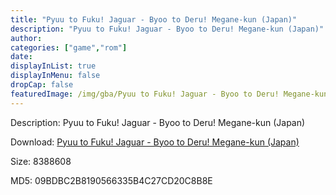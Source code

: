 ```yaml
---
title: "Pyuu to Fuku! Jaguar - Byoo to Deru! Megane-kun (Japan)"
description: "Pyuu to Fuku! Jaguar - Byoo to Deru! Megane-kun (Japan)"
author: 
categories: ["game","rom"]
date: 
displayInList: true
displayInMenu: false
dropCap: false
featuredImage: /img/gba/Pyuu to Fuku! Jaguar - Byoo to Deru! Megane-kun [Japan].jpg
---
```


Description: Pyuu to Fuku! Jaguar - Byoo to Deru! Megane-kun (Japan)

Download: <a style="text-decoration:underline;" href="https://mega.nz/#!DWISXSDR!ljSRpnc4TzSLGBcc78oj_-stPIJsJCN9_oKsT3AjGfA" target = "_blank" rel = "nofollow" > Pyuu to Fuku! Jaguar - Byoo to Deru! Megane-kun (Japan)</a>

Size: 8388608

MD5: 09BDBC2B8190566335B4C27CD20C8B8E

